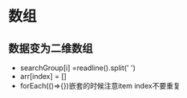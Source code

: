#   数组
##  数据变为二维数组
-   searchGroup[i] =readline().split(' ')
-   arr[index] = []
-   forEach(()=>{})嵌套的时候注意item  index不要重复